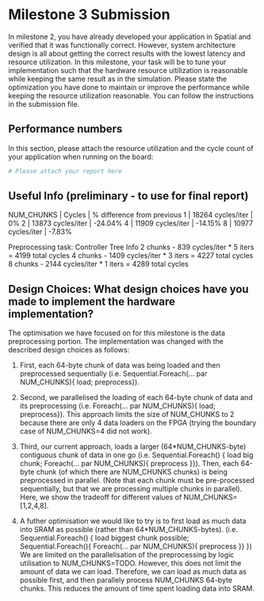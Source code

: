 # Milestone 3 Submission
In milestone 2, you have already developed your application in Spatial and verified that it was functionally correct. However, system architecture design is all about getting the correct results with the lowest latency and resource utilization. In this milestone, your task will be to tune your implementation such that the hardware resource uitilization is reasonable while keeping the same result as in the simulation. Please state the optimization you have done to maintain or improve the performance while keeping the resource utilization reasonable. You can follow the instructions in the submission file.


## Performance numbers
In this section, please attach the resource utilization and the cycle count of your application when running on the board: 
```bash 
# Please attach your report here

```

## Useful Info (preliminary - to use for final report)
 NUM_CHUNKS |     Cycles        | % difference from previous
    1       | 18264 cycles/iter |          0%
    2       | 13873 cycles/iter |        -24.04%
    4       | 11909 cycles/iter |        -14.15%
    8       | 10977 cycles/iter |        -7.83%


Preprocessing task: Controller Tree Info
2 chunks - 839 cycles/iter * 5 iters = 4199 total cycles
4 chunks - 1409 cycles/iter * 3 iters = 4227 total cycles
8 chunks - 2144 cycles/iter * 1 iters = 4289 total cycles


## Design Choices: What design choices have you made to implement the hardware implementation? 
The optimisation we have focused on for this milestone is the data preprocessing portion. The implementation was changed with the described design choices as follows:
1. First, each 64-byte chunk of data was being loaded and then preprocessed sequentially 
    (i.e. Sequential.Foreach(... par NUM_CHUNKS){ load; preprocess}). 

2. Second, we parallelised the loading of each 64-byte chunk of data and its preprocessing 
    (i.e. Foreach(... par NUM_CHUNKS){ load; preprocess}). 
    This approach limits the size of NUM_CHUNKS to 2 because there are only 4 data loaders on the FPGA (trying the boundary case of NUM_CHUNKS=4 did not work).

3. Third, our current approach, loads a larger (64*NUM_CHUNKS-byte) contiguous chunk of data in one go 
    (i.e. Sequential.Foreach() { load big chunk; Foreach(... par NUM_CHUNKS){ preprocess }}). 
    Then, each 64-byte chunk (of which there are NUM_CHUNKS chunks) is being preprocessed in parallel. (Note that each chunk must be pre-processed sequentially, but that we are processing multiple chunks in parallel). Here, we show the tradeoff for different values of NUM_CHUNKS=[1,2,4,8].

4. A futher optimisation we would like to try is to first load as much data into SRAM as possible (rather than 64*NUM_CHUNKS-bytes). 
    (i.e. Sequential.Foreach() { load biggest chunk possible; Sequential.Foreach(){ Foreach(... par NUM_CHUNKS){ preprocess }} })
    We are limited on the parallelisation of the preprocessing by logic utilisation to NUM_CHUNKS=TODO. However, this does not limit the amount of data we can load. Therefore, we can load as much data as possible first, and then parallely process NUM_CHUNKS 64-byte chunks. This reduces the amount of time spent loading data into SRAM.
